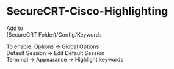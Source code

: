 # SecureCRT-Cisco-Highlighting

Add to<br>
(SecureCRT Folder)/Config/Keywords

To enable:
Options -> Global Options<br>
Default Session -> Edit Default Session<br>
Terminal -> Appearance -> Highlight keywords<br>
